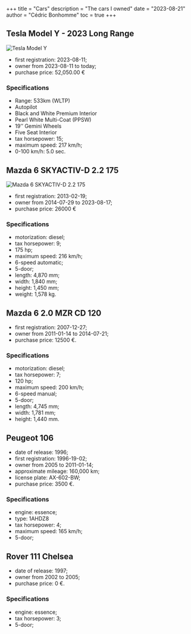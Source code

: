 +++
title = "Cars"
description = "The cars I owned"
date = "2023-08-21"
author = "Cédric Bonhomme"
toc = true
+++


## Tesla Model Y - 2023 Long Range

![Tesla Model Y](/images/cars/tesla-y.jpg)

- first registration: 2023-08-11;
- owner from 2023-08-11 to today;
- purchase price: 52,050.00 €

### Specifications

- Range: 533km (WLTP)
- Autopilot
- Black and White Premium Interior
- Pearl White Multi-Coat (PPSW)
- 19’’ Gemini Wheels
- Five Seat Interior
- tax horsepower: 15;
- maximum speed: 217 km/h;
- 0-100 km/h: 5.0 sec.


## Mazda 6 SKYACTIV-D 2.2 175

![Mazda 6 SKYACTIV-D 2.2 175](/images/cars/mazda6_20140731_144225.jpg)

- first registration: 2013-02-19;
- owner from 2014-07-29 to 2023-08-17;
- purchase price: 26000 €


### Specifications

- motorization: diesel;
- tax horsepower: 9;
- 175 hp;
- maximum speed: 216 km/h;
- 6-speed automatic;
- 5-door;
- length: 4,870 mm;
- width: 1,840 mm;
- height: 1,450 mm;
- weight: 1,578 kg.



## Mazda 6 2.0 MZR CD 120


- first registration: 2007-12-27;
- owner from 2011-01-14 to 2014-07-21;
- purchase price: 12500 €.


### Specifications

- motorization: diesel;
- tax horsepower: 7;
- 120 hp;
- maximum speed: 200 km/h;
- 6-speed manual;
- 5-door;
- length: 4,745 mm;
- width: 1,781 mm;
- height: 1,440 mm.



## Peugeot 106


- date of release: 1996;
- first registration: 1996-19-02;
- owner from 2005 to 2011-01-14;
- approximate mileage: 160,000 km;
- license plate: AX-602-BW;
- purchase price: 3500 €.


### Specifications

- engine: essence;
- type: 1AHDZ8
- tax horsepower: 4;
- maximum speed: 165 km/h;
- 5-door;



## Rover 111 Chelsea 

- date of release: 1997;
- owner from 2002 to 2005;
- purchase price: 0 €.

### Specifications

- engine: essence;
- tax horsepower: 3;
- 5-door;

